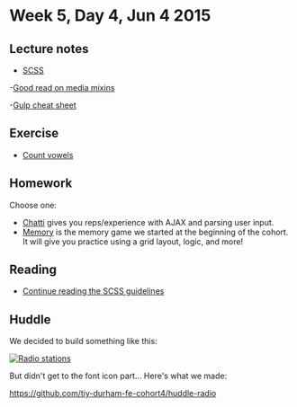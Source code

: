 # Week 5, Day 4, Jun 4 2015

## Lecture notes

- [SCSS](https://github.com/tiy-durham-fe-cohort4/resources/blob/master/lessons/scss.md)

-[Good read on media mixins](http://davidwalsh.name/write-media-queries-sass)

-[Gulp cheat sheet](https://github.com/tiy-durham-fe-cohort4/resources/blob/master/cheat-sheets/gulp.md)


## Exercise

- [Count vowels](http://jsbin.com/diqiwo/1/edit)

## Homework

Choose one:

- [Chatti](https://github.com/tiy-durham-fe-cohort4/resources/blob/master/assignments/chatti.md) gives you reps/experience with AJAX and parsing user input.
- [Memory](http://chrisdavies.github.io/memory/) is the memory game we started
at the beginning of the cohort. It will give you practice using a grid layout,
logic, and more!

## Reading

- [Continue reading the SCSS guidelines](http://sass-guidelin.es/)

## Huddle

We decided to build something like this:

[![Radio stations](https://d13yacurqjgara.cloudfront.net/users/238469/screenshots/1372849/fm-radio.png)](https://dribbble.com/shots/1372849-FM-Radio-UI?list=searches&tag=list&offset=13)

But didn't get to the font icon part... Here's what we made:

https://github.com/tiy-durham-fe-cohort4/huddle-radio
